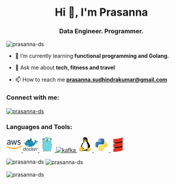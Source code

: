 <h1 align="center">Hi 👋, I'm Prasanna</h1>
<h3 align="center">Data Engineer. Programmer.</h3>

<p align="left"> <img src="https://komarev.com/ghpvc/?username=prasanna-ds&label=Profile%20views&color=0e75b6&style=flat" alt="prasanna-ds" /> </p>

- 🌱 I’m currently learning **functional programming and Golang.**

- 💬 Ask me about **tech, fitness and travel**

- 📫 How to reach me **prasanna.sudhindrakumar@gmail.com**

<h3 align="left">Connect with me:</h3>
<p align="left">
<a href="https://linkedin.com/in/prasanna-ds" target="blank"><img align="center" src="https://raw.githubusercontent.com/rahuldkjain/github-profile-readme-generator/neutral-icons/src/images/icons/Social/linked-in-alt.svg" alt="prasanna-ds" height="30" width="40" /></a>
</p>

<h3 align="left">Languages and Tools:</h3>
<p align="left"> <a href="https://aws.amazon.com" target="_blank"> <img src="https://raw.githubusercontent.com/devicons/devicon/master/icons/amazonwebservices/amazonwebservices-original-wordmark.svg" alt="aws" width="40" height="40"/> </a> <a href="https://www.docker.com/" target="_blank"> <img src="https://raw.githubusercontent.com/devicons/devicon/master/icons/docker/docker-original-wordmark.svg" alt="docker" width="40" height="40"/> </a> <a href="https://golang.org" target="_blank"> <img src="https://raw.githubusercontent.com/devicons/devicon/master/icons/go/go-original.svg" alt="go" width="40" height="40"/> </a> <a href="https://kafka.apache.org/" target="_blank"> <img src="https://www.vectorlogo.zone/logos/apache_kafka/apache_kafka-icon.svg" alt="kafka" width="40" height="40"/> </a> <a href="https://www.linux.org/" target="_blank"> <img src="https://raw.githubusercontent.com/devicons/devicon/master/icons/linux/linux-original.svg" alt="linux" width="40" height="40"/> </a> <a href="https://www.python.org" target="_blank"> <img src="https://raw.githubusercontent.com/devicons/devicon/master/icons/python/python-original.svg" alt="python" width="40" height="40"/> </a> <a href="https://www.scala-lang.org" target="_blank"> <img src="https://raw.githubusercontent.com/devicons/devicon/master/icons/scala/scala-original.svg" alt="scala" width="40" height="40"/> </a> </p>

<p><img align="left" src="https://github-readme-stats.vercel.app/api/top-langs?username=prasanna-ds&show_icons=true&locale=en&layout=compact" alt="prasanna-ds" /></p>

<p>&nbsp;<img align="center" src="https://github-readme-stats.vercel.app/api?username=prasanna-ds&show_icons=true&locale=en" alt="prasanna-ds" /></p>

<p><img align="center" src="https://github-readme-streak-stats.herokuapp.com/?user=prasanna-ds&" alt="prasanna-ds" /></p>
